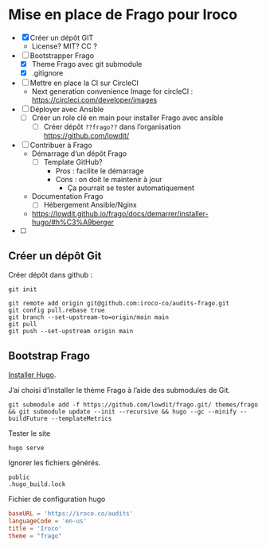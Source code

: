 # Mise en place de Frago pour Iroco

- [X] Créer un dépôt GIT
  - License? MIT? CC ?
- [ ] Bootstrapper Frago 
  - [X] Theme Frago avec git submodule
  - [X] .gitignore
- [ ] Mettre en place la CI sur CircleCI
  - Next generation convenience Image for circleCI : https://circleci.com/developer/images
- [ ] Déployer avec Ansible
  - [ ] Créer un role clé en main pour installer Frago avec ansible
    - [ ] Créer dépôt `??frago??` dans l’organisation https://github.com/lowdit/
- [ ] Contribuer à Frago
  - Démarrage d’un dépôt Frago
    - [ ] Template GitHub?
      - Pros : facilite le démarrage
      - Cons : on doit le maintenir à jour
        - Ça pourrait se tester automatiquement  
  - Documentation Frago
    - [ ] Hébergement Ansible/Nginx
  - https://lowdit.github.io/frago/docs/demarrer/installer-hugo/#h%C3%A9berger
- [ ] 

## Créer un dépôt Git

Créer dépôt dans github : 

```shell
git init
```

```shell
git remote add origin git@github.com:iroco-co/audits-frago.git
git config pull.rebase true
git branch --set-upstream-to=origin/main main
git pull
git push --set-upstream origin main
```


## Bootstrap Frago

[Installer Hugo](https://lowdit.github.io/frago/docs/demarrer/installer-hugo/).

J’ai choisi d’installer le thème Frago à l’aide des submodules de Git.

```shell
git submodule add -f https://github.com/lowdit/frago.git/ themes/frago && git submodule update --init --recursive && hugo --gc --minify --buildFuture --templateMetrics
```

Tester le site

```shell
hugo serve
```
Ignorer les fichiers générés.

```gitignore
public
.hugo_build.lock
```

Fichier de configuration hugo

```toml
baseURL = 'https://iroco.co/audits'
languageCode = 'en-us'
title = 'Iroco'
theme = "frago"
```
